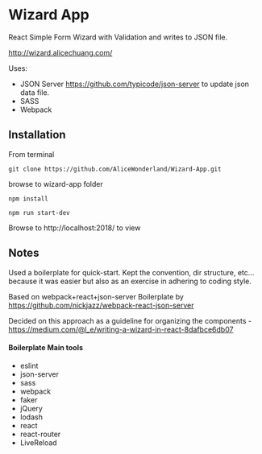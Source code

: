 # Wizard App
React Simple Form Wizard with Validation and writes to JSON file.

http://wizard.alicechuang.com/


Uses:
* JSON Server 
https://github.com/typicode/json-server 
to update json data file.
* SASS
* Webpack

## Installation
From terminal

`git clone https://github.com/AliceWonderland/Wizard-App.git`

browse to wizard-app folder

`npm install` 

`npm run start-dev`

Browse to http://localhost:2018/ to view


## Notes
Used a boilerplate for quick-start. Kept the convention, dir structure, etc... because it was easier but also as an exercise in adhering to coding style.

Based on webpack+react+json-server Boilerplate by 
https://github.com/nickjazz/webpack-react-json-server

Decided on this approach as a guideline for organizing the components - https://medium.com/@l_e/writing-a-wizard-in-react-8dafbce6db07


#### Boilerplate Main tools
* eslint
* json-server
* sass
* webpack
* faker
* jQuery
* lodash
* react
* react-router
* LiveReload

